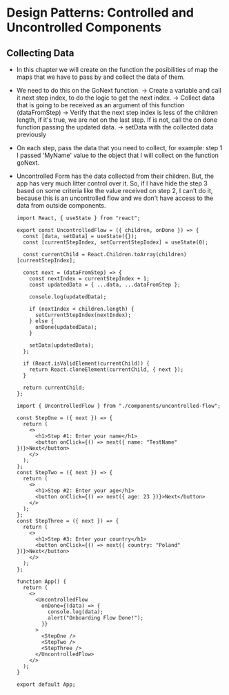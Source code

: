 # Design Patterns: Controlled and Uncontrolled Components

## Collecting Data
- In this chapter we will create on the function the posibilities of map the maps that we have to pass by and collect the data of them.
- We need to do this on the GoNext function.
  -> Create a variable and call it next step index, to do the logic to get the next index.
  -> Collect data that is going to be received as an argument of this function (dataFromStep)
  -> Verify that the next step index is less of the children length, if it's true, we are not on the last step. If is not, call the on done function passing the updated data.
  -> setData with the collected data previously

- On each step, pass the data that you need to collect, for example: step 1 I passed 'MyName' value to the object that I will collect on the function goNext.

- Uncontrolled Form has the data collected from their children. But, the app has very much litter control over it. So, if I have hide the step 3 based on some criteria like the value received on step 2, I can't do it, because this is an uncontrolled flow and we don't have access to the data from outside components. 

  ```
  import React, { useState } from "react";

  export const UncontrolledFlow = ({ children, onDone }) => {
    const [data, setData] = useState({});
    const [currentStepIndex, setCurrentStepIndex] = useState(0);

    const currentChild = React.Children.toArray(children)[currentStepIndex];

    const next = (dataFromStep) => {
      const nextIndex = currentStepIndex + 1;
      const updatedData = { ...data, ...dataFromStep };

      console.log(updatedData);

      if (nextIndex < children.length) {
        setCurrentStepIndex(nextIndex);
      } else {
        onDone(updatedData);
      }

      setData(updatedData);
    };

    if (React.isValidElement(currentChild)) {
      return React.cloneElement(currentChild, { next });
    }

    return currentChild;
  };
  ```

  ```
  import { UncontrolledFlow } from "./components/uncontrolled-flow";

  const StepOne = ({ next }) => {
    return (
      <>
        <h1>Step #1: Enter your name</h1>
        <button onClick={() => next({ name: "TestName" })}>Next</button>
      </>
    );
  };
  const StepTwo = ({ next }) => {
    return (
      <>
        <h1>Step #2: Enter your age</h1>
        <button onClick={() => next({ age: 23 })}>Next</button>
      </>
    );
  };
  const StepThree = ({ next }) => {
    return (
      <>
        <h1>Step #3: Enter your country</h1>
        <button onClick={() => next({ country: "Poland" })}>Next</button>
      </>
    );
  };

  function App() {
    return (
      <>
        <UncontrolledFlow
          onDone={(data) => {
            console.log(data);
            alert("Onboarding Flow Done!");
          }}
        >
          <StepOne />
          <StepTwo />
          <StepThree />
        </UncontrolledFlow>
      </>
    );
  }

  export default App;
  ```